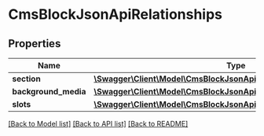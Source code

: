 # CmsBlockJsonApiRelationships

## Properties
Name | Type | Description | Notes
------------ | ------------- | ------------- | -------------
**section** | [**\Swagger\Client\Model\CmsBlockJsonApiRelationshipsSection**](CmsBlockJsonApiRelationshipsSection.md) |  | [optional] 
**background_media** | [**\Swagger\Client\Model\CmsBlockJsonApiRelationshipsBackgroundMedia**](CmsBlockJsonApiRelationshipsBackgroundMedia.md) |  | [optional] 
**slots** | [**\Swagger\Client\Model\CmsBlockJsonApiRelationshipsSlots**](CmsBlockJsonApiRelationshipsSlots.md) |  | [optional] 

[[Back to Model list]](../../README.md#documentation-for-models) [[Back to API list]](../../README.md#documentation-for-api-endpoints) [[Back to README]](../../README.md)


